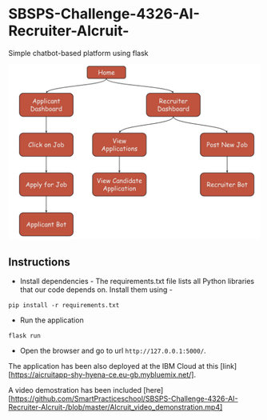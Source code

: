 # SBSPS-Challenge-4326-AI-Recruiter-AIcruit-
Simple chatbot-based platform using flask

![flowchart](/Images/Cruiter%20Flowchart.jpg)

## Instructions

* Install dependencies - The requirements.txt file lists all Python libraries that our code depends on. Install them using  -
```
pip install -r requirements.txt
```
* Run the application
```
flask run
```
* Open the browser and go to url `http://127.0.0.1:5000/`. 


The application has been also deployed at the IBM Cloud at this [link][https://aicruitapp-shy-hyena-ce.eu-gb.mybluemix.net/]. 

A video demostration has been included [here][https://github.com/SmartPracticeschool/SBSPS-Challenge-4326-AI-Recruiter-AIcruit-/blob/master/AIcruit_video_demonstration.mp4] 


